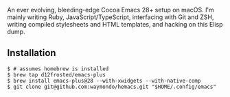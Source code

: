 An ever evolving, bleeding-edge Cocoa Emacs 28+ setup on macOS. I'm mainly writing Ruby,
JavaScript/TypeScript, interfacing with Git and ZSH, writing compiled stylesheets and HTML
templates, and hacking on this Elisp dump.

## Installation

```
$ # assumes homebrew is installed
$ brew tap d12frosted/emacs-plus
$ brew install emacs-plus@28 --with-xwidgets --with-native-comp
$ git clone git@github.com:waymondo/hemacs.git "$HOME/.config/emacs"
```
